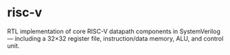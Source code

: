 # risc-v
RTL implementation of core RISC-V datapath components in SystemVerilog — including a 32×32 register file, instruction/data memory, ALU, and control unit.
